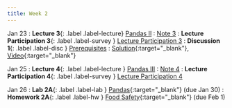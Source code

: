 ```yaml
---
title: Week 2
---
```



Jan 23
: **Lecture 3**{: .label .label-lecture} [Pandas II](lecture/lec03)
    : [Note 3](https://ds100.org/course-notes/pandas_2/pandas_2.html)
: **Lecture Participation 3**{: .label .label-survey } [Lecture Participation 3](https://app.sli.do/event/4q8L7NzdonRLKQLtwNh6h6/embed/polls/f1cc3b1c-6115-4fc9-b4a9-7cf03aec4c88)
: **Discussion 1**{: .label .label-disc } [Prerequisites](https://drive.google.com/file/d/1LbBje5lL8nOZcrEjhfmxH02VNe4NdHt7/view?usp=sharing)
    : [Solution](https://drive.google.com/file/d/1PHLN5gTd8_dr9PVXUWnTd5kQ4_j76C8f/view?usp=sharing){:target="_blank"}, [Video](https://www.youtube.com/watch?v=nk5U8j8oaOg&list=PLQCcNQgUcDfo6-wct473WJsRIaMWp7QN3&index=1){:target="_blank"}

Jan 25
: **Lecture 4**{: .label .label-lecture } [Pandas III](lecture/lec04)
    : [Note 4](https://ds100.org/course-notes/pandas_3/pandas_3.html)
: **Lecture Participation 4**{: .label .label-survey } [Lecture Participation 4](https://app.sli.do/event/wRN9uW7bQdscqhpSBAX8yW/embed/polls/25ffb070-37cf-493a-9f3d-126390b203cf)

Jan 26
: **Lab 2A**{: .label .label-lab } [Pandas](https://data100.datahub.berkeley.edu/hub/user-redirect/git-pull?repo=https%3A%2F%2Fgithub.com%2FDS-100%2Fsp24-student&urlpath=lab%2Ftree%2Fsp24-student%2Flab%2Flab02A%2Flab02A.ipynb&branch=main){:target="_blank"} (due Jan 30)
: **Homework 2A**{: .label .label-hw } [Food Safety](https://data100.datahub.berkeley.edu/hub/user-redirect/git-pull?repo=https%3A%2F%2Fgithub.com%2FDS-100%2Fsp24-student&urlpath=lab%2Ftree%2Fsp24-student%2Fhw%2Fhw02A%2Fhw02A.ipynb&branch=main){:target="_blank"} (due Feb 1)
